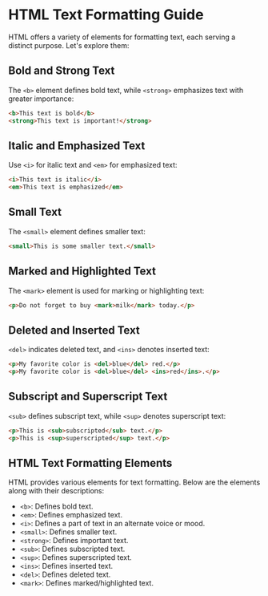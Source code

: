 # HTML Text Formatting Guide
HTML offers a variety of elements for formatting text, each serving a distinct purpose. Let's explore them:
## Bold and Strong Text
The `<b>` element defines bold text, while `<strong>` emphasizes text with greater importance:
```html
<b>This text is bold</b>
<strong>This text is important!</strong>
```
## Italic and Emphasized Text
Use `<i>` for italic text and `<em>` for emphasized text:

```html
<i>This text is italic</i>
<em>This text is emphasized</em>
```

## Small Text

The `<small>` element defines smaller text:

```html
<small>This is some smaller text.</small>
```

## Marked and Highlighted Text

The `<mark>` element is used for marking or highlighting text:

```html
<p>Do not forget to buy <mark>milk</mark> today.</p>
```

## Deleted and Inserted Text

`<del>` indicates deleted text, and `<ins>` denotes inserted text:

```html
<p>My favorite color is <del>blue</del> red.</p>
<p>My favorite color is <del>blue</del> <ins>red</ins>.</p>
```

## Subscript and Superscript Text

`<sub>` defines subscript text, while `<sup>` denotes superscript text:

```html
<p>This is <sub>subscripted</sub> text.</p>
<p>This is <sup>superscripted</sup> text.</p>
```

## HTML Text Formatting Elements

HTML provides various elements for text formatting. Below are the elements along with their descriptions:

- `<b>`: Defines bold text.
- `<em>`: Defines emphasized text.
- `<i>`: Defines a part of text in an alternate voice or mood.
- `<small>`: Defines smaller text.
- `<strong>`: Defines important text.
- `<sub>`: Defines subscripted text.
- `<sup>`: Defines superscripted text.
- `<ins>`: Defines inserted text.
- `<del>`: Defines deleted text.
- `<mark>`: Defines marked/highlighted text.

